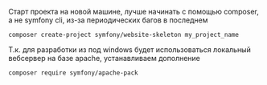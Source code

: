 Старт проекта на новой машине, лучше начинать с помощью composer, а не symfony cli, из-за периодических багов в последнем

    composer create-project symfony/website-skeleton my_project_name

Т.к. для разработки из под windows будет использоваться локальный вебсервер на базе apache, устанавливаем дополнение

    composer require symfony/apache-pack

